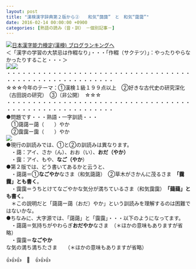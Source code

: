 ```yaml
---
layout: post
title: "漢検漢字辞典第２版から②　　和気“藹藹”　と　和気“靄靄”"
date: 2016-02-14 00:00:00 +0900
categories: [熟語の読み（音・訓）　－個別記事－]
---
```


[![](/syuusyuu9701/assets/images/漢検漢字辞典第２版から②-和気“藹藹”-と-和気“靄靄”-br_c_3028_1.gif)](http://blog.with2.net/link.php?1659096:3028 "日本漢字能力検定(漢検) ブログランキングへ")[日本漢字能力検定(漢検) ブログランキングへ](http://blog.with2.net/link.php?1659096:3028)  
＜「漢字の学習の大禁忌は作輟なり」・・・「作輟（サクテツ）」：やったりやらなかったりすること・・・＞  
![](/syuusyuu9701/assets/images/漢検漢字辞典第２版から②-和気“藹藹”-と-和気“靄靄”-7f0f4cd17ab71624e39bcf81ad9f6355.jpg)![](/syuusyuu9701/assets/images/漢検漢字辞典第２版から②-和気“藹藹”-と-和気“靄靄”-8eb971a6524f7d6998af260559f1a4c7.jpg)  
・・・・・・・・・・・・・・・・・・・・・・・・・・・・・・・・・・・・・・・・・・・・・・・・・・・・・・・・・  
☆☆☆今年のテーマ：①漢検１級１９９点以上　②好きな古代史の研究深化（古田説の研究）　③（非公開）　☆☆☆　　  
・・・・・・・・・・・・・・・・・・・・・・・・・・・・・・・・・・・・・・・・・・・・・・・・・・・・・・・・・  
●問題です・・・熟語・一字訓読・・・  
　①藹藹ー藹（　　）やか  
　②靄靄ー靄（　　）やか  
![](/syuusyuu9701/assets/images/漢検漢字辞典第２版から②-和気“藹藹”-と-和気“靄靄”-44b3687e00e590b1ae28c6b77c5d9a1d.jpg)  
●現行の訓読みでは、①と②の訓読みは異なります。  
　・藹：アイ、さか（ん）、おお（い）、**おだ（やか）**  
　・靄：アイ、もや、**なご（やか**）  
●第２版では、どう書いてあるかと云うと、  
　・藹藹＝①**なごやか**なさま（和気藹藹）　②草木がさかんに茂るさま　**「靄靄」とも書く**。  
　・靄靄＝うちとけてなごやかな気分が満ちているさま（和気靄靄）　**「藹藹」とも書く**。  
　＊この説明だと「藹藹ー藹（おだ）やか」という訓読みを理解するのは困難ではないかな。  
●ちなみに、大字源では、「藹藹」と「靄靄」・・・以下のようになってます。  
　・藹藹＝気持ちがやわらぎ**おだやか**なさま　（＊ほかの意味もありますが省略）  
　・靄靄＝**なごやか**な気の満ち満ちたさま　　（＊ほかの意味もありますが省略）  
  
👍👍👍　🐒　👍👍👍  
  
　  
　